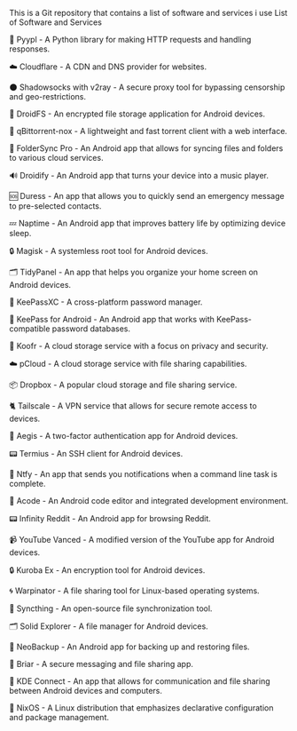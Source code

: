 This is a Git repository that contains a list of software and services i use
List of Software and Services

🐍 Pyypl - A Python library for making HTTP requests and handling responses.

☁️ Cloudflare - A CDN and DNS provider for websites.

🌑 Shadowsocks with v2ray - A secure proxy tool for bypassing censorship and geo-restrictions.

📱 DroidFS - An encrypted file storage application for Android devices.

🧲 qBittorrent-nox - A lightweight and fast torrent client with a web interface.

📁 FolderSync Pro - An Android app that allows for syncing files and folders to various cloud services.

🔊 Droidify - An Android app that turns your device into a music player.

🆘 Duress - An app that allows you to quickly send an emergency message to pre-selected contacts.

💤 Naptime - An Android app that improves battery life by optimizing device sleep.

🔒 Magisk - A systemless root tool for Android devices.

🗂️ TidyPanel - An app that helps you organize your home screen on Android devices.

🔑 KeePassXC - A cross-platform password manager.

🔑 KeePass for Android - An Android app that works with KeePass-compatible password databases.

📁 Koofr - A cloud storage service with a focus on privacy and security.

☁️ pCloud - A cloud storage service with file sharing capabilities.

📦 Dropbox - A popular cloud storage and file sharing service.

🐈 Tailscale - A VPN service that allows for secure remote access to devices.

🔐 Aegis - A two-factor authentication app for Android devices.

📟 Termius - An SSH client for Android devices.

🔔 Ntfy - An app that sends you notifications when a command line task is complete.

🎵 Acode - An Android code editor and integrated development environment.

📟 Infinity Reddit - An Android app for browsing Reddit.

📹 YouTube Vanced - A modified version of the YouTube app for Android devices.

🔒 Kuroba Ex - An encryption tool for Android devices.

🌀 Warpinator - A file sharing tool for Linux-based operating systems.

🔁 Syncthing - An open-source file synchronization tool.

🗂️ Solid Explorer - A file manager for Android devices.

📂 NeoBackup - An Android app for backing up and restoring files.

🐰 Briar - A secure messaging and file sharing app.

📱 KDE Connect - An app that allows for communication and file sharing between Android devices and computers.

🐧 NixOS - A Linux distribution that emphasizes declarative configuration and package management.
